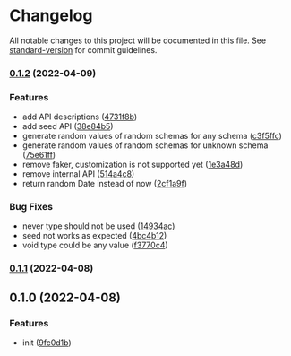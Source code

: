 # Changelog

All notable changes to this project will be documented in this file. See [standard-version](https://github.com/conventional-changelog/standard-version) for commit guidelines.

### [0.1.2](https://github.com/iendeavor/zod-schema-faker/compare/v0.1.1...v0.1.2) (2022-04-09)


### Features

* add API descriptions ([4731f8b](https://github.com/iendeavor/zod-schema-faker/commit/4731f8bea78dc201e125fd66453523e38e37897b))
* add seed API ([38e84b5](https://github.com/iendeavor/zod-schema-faker/commit/38e84b560905e848fd6653890ad1b5ca47280a26))
* generate random values of random schemas for any schema ([c3f5ffc](https://github.com/iendeavor/zod-schema-faker/commit/c3f5ffc434b47ecc05203cc8560ec368cabeb20a))
* generate random values of random schemas for unknown schema ([75e61ff](https://github.com/iendeavor/zod-schema-faker/commit/75e61ffaf0967cec990b7b11678496e8cd459f01))
* remove faker, customization is not supported yet ([1e3a48d](https://github.com/iendeavor/zod-schema-faker/commit/1e3a48d4bbfe861c7b9726e30cf3ed4ac35d48a0))
* remove internal API ([514a4c8](https://github.com/iendeavor/zod-schema-faker/commit/514a4c8c4a3561de025a479a7a3cee8ad1d53996))
* return random Date instead of now ([2cf1a9f](https://github.com/iendeavor/zod-schema-faker/commit/2cf1a9f2629b167df98323c57a9905e77adc4ad0))


### Bug Fixes

* never type should not be used ([14934ac](https://github.com/iendeavor/zod-schema-faker/commit/14934ac2e7ef249ade6845392db927987ace9e2e))
* seed not works as expected ([4bc4b12](https://github.com/iendeavor/zod-schema-faker/commit/4bc4b128dce34d6581bc387ea1f1107e7ed74fb6))
* void type could be any value ([f3770c4](https://github.com/iendeavor/zod-schema-faker/commit/f3770c4a22bcb525551d9428d1189558d02f95d1))

### [0.1.1](https://github.com/iendeavor/zod-schema-faker/compare/v0.1.0...v0.1.1) (2022-04-08)

## 0.1.0 (2022-04-08)


### Features

* init ([9fc0d1b](https://github.com/iendeavor/zod-schema-faker/commit/9fc0d1bcd67e06c64e567b641cff43fa33ad1eb9))
